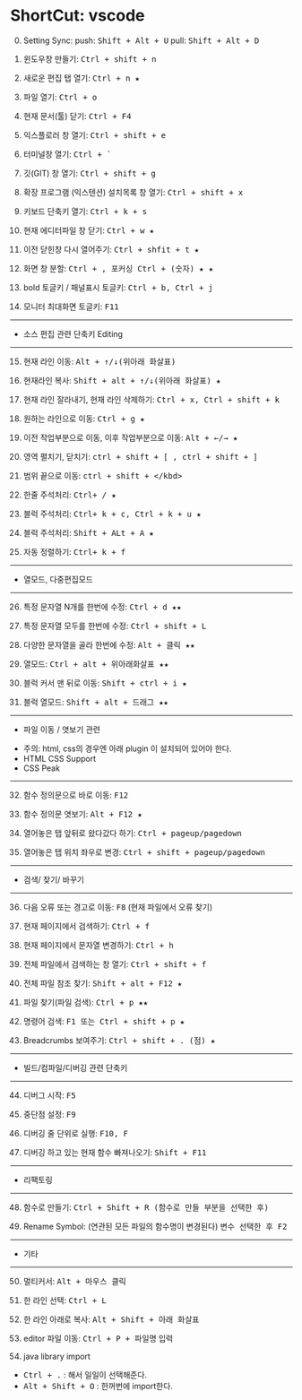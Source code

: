# ShortCut: vscode

0. Setting Sync:
 push: <kbd>Shift + Alt + U</kbd>
 pull: <kbd>Shift + Alt + D</kbd>

1. 윈도우창 만들기:
 <kbd>Ctrl + shift + n</kbd>

2. 새로운 편집 탭 열기:
 <kbd>Ctrl + n ★ </kbd>

3. 파일 열기:
 <kbd>Ctrl + o</kbd>

4. 현재 문서(툴) 닫기:
 <kbd>Ctrl + F4</kbd>

5. 익스플로러 창 열기:
 <kbd>Ctrl + shift + e</kbd>

6. 터미널창 열기:
 <kbd>Ctrl + `</kbd>

7. 깃(GIT) 창 열기:
 <kbd>Ctrl + shift + g</kbd>

8. 확장 프로그램 (익스텐션) 설치목록 창 열기:
 <kbd>Ctrl + shift + x</kbd>

9. 키보드 단축키 열기:
 <kbd>Ctrl + k + s</kbd>

10. 현재 에디터파일 창 닫기:
 <kbd>Ctrl + w  ★</kbd>

11. 이전 닫힌창 다시 열어주기:
 <kbd>Ctrl + shfit + t  ★</kbd>

12. 화면 창 분할:
 <kbd>Ctrl + \, 포커싱 Ctrl + (숫자)  ★ ★</kbd>

13. bold 토글키 / 패널표시 토글키:
 <kbd>Ctrl + b, Ctrl + j </kbd>

14. 모니터 최대화면 토글키:
 <kbd>F11</kbd>

 ****************************************
 * 소스 편집 관련 단축키 Editing
 ****************************************
15. 현재 라인 이동:
 <kbd>Alt + ↑/↓(위아래 화살표)</kbd>

16. 현재라인 복사:
 <kbd>Shift + alt + ↑/↓(위아래 화살표) ★</kbd>

17. 현재 라인 잘라내기, 현재 라인 삭제하기:
 <kbd>Ctrl + x, Ctrl + shift + k</kbd>

18. 원하는 라인으로 이동:
 <kbd>Ctrl + g ★</kbd>

19. 이전 작업부분으로 이동, 이후 작업부분으로 이동:
 <kbd>Alt + ←/→  ★</kbd>

20. 영역 펼치기, 닫치기:
 <kbd>ctrl + shift + [ , ctrl + shift + ]</kbd>

21. 범위 끝으로 이동:
 <kbd>ctrl + shift + \</kbd>

22. 한줄 주석처리:
 <kbd>Ctrl+ /  ★</kbd>

23. 블럭 주석처리:
 <kbd>Ctrl+ k + c, Ctrl + k + u  ★</kbd>

24. 블럭 주석처리:
 <kbd>Shift + ALt + A  ★</kbd>

25. 자동 정렬하기:
 <kbd>Ctrl+ k + f</kbd>

 ****************************************
 * 열모드, 다중편집모드 
 ****************************************
26. 특정 문자열 N개를 한번에 수정:
 <kbd>Ctrl + d  ★★</kbd>

27. 특정 문자열 모두를 한번에 수정:
 <kbd>Ctrl + shift + L </kbd>

28. 다양한 문자열을 골라 한번에 수정:
 <kbd>Alt + 클릭 ★★</kbd>

29. 열모드:
 <kbd>Ctrl + alt + 위아래화살표 ★★</kbd>

30. 블럭 커서 맨 뒤로 이동: 
 <kbd>Shift + ctrl + i ★</kbd>

31.  블럭 열모드:
 <kbd>Shift + alt + 드래그 ★★</kbd>

 ****************************************
 * 파일 이동 / 엿보기 관련 
 - 주의: html, css의 경우엔 아래 plugin 이 설치되어 있어야 한다.
 - HTML CSS Support
 - CSS Peak
 ****************************************
32. 함수 정의문으로 바로 이동:
 <kbd>F12 </kbd>

33. 함수 정의문 엿보기:
 <kbd>Alt + F12 ★</kbd>

34. 열어놓은 탭 앞뒤로 왔다갔다 하기:
 <kbd>Ctrl + pageup/pagedown</kbd> 

35. 열어놓은 탭 위치 좌우로 변경:
 <kbd>Ctrl + shift + pageup/pagedown</kbd> 

 ****************************************
 * 검색/ 찾기/ 바꾸기 
 ****************************************

36. 다음 오류 또는 경고로 이동:
 <kbd>F8</kbd> (현재 파일에서 오류 찾기)

37. 현재 페이지에서 검색하기:
 <kbd>Ctrl + f</kbd>

38. 현재 페이지에서 문자열 변경하기:
 <kbd>Ctrl + h</kbd>

39. 전체 파일에서 검색하는 창 열기:
 <kbd>Ctrl + shift + f </kbd>

40. 전체 파일 참조 찾기:
 <kbd>Shift + alt + F12 ★</kbd>

41. 파일 찾기(파일 검색):
 <kbd>Ctrl + p  ★★</kbd>

42. 명령어 검색:
 <kbd>F1 또는 Ctrl + shift + p ★</kbd>

43. Breadcrumbs 보여주기:
 <kbd>Ctrl + shift + . (점) ★</kbd>

 ****************************************
 * 빌드/컴파일/디버깅 관련 단축키
 ****************************************
44. 디버그 시작:
 <kbd>F5</kbd>

45. 중단점 설정:
 <kbd>F9</kbd>

46. 디버깅 줄 단위로 실행:
 <kbd>F10, F</kbd>

47. 디버깅 하고 있는 현재 함수 빠져나오기:
 <kbd>Shift + F11</kbd>

 ****************************************
 * 리팩토링
 ****************************************
48. 함수로 만들기:
 <kbd>Ctrl + Shift + R (함수로 만들 부분을 선택한 후)</kbd>

49. Rename Symbol: (연관된 모든 파일의 함수명이 변경된다)
 <kbd>변수 선택한 후 F2</kbd>

 ****************************************
 * 기타
 ****************************************
50. 멀티커서:
 <kbd>Alt + 마우스 클릭</kbd>

51. 한 라인 선택: 
 <kbd>Ctrl + L</kbd>

52. 한 라인 아래로 복사: 
 <kbd>Alt + Shift + 아래 화살표</kbd>

53. editor 파일 이동:
 <kbd>Ctrl + P + 파일명</kbd> 입력

54. java library import
 - <kbd>Ctrl + .</kbd> : 해서 일일이 선택해준다.
 - <kbd>Alt + Shift + O</kbd> : 한꺼번에 import한다.